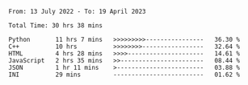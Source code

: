 <!--START_SECTION:waka-->

```text
From: 13 July 2022 - To: 19 April 2023

Total Time: 30 hrs 38 mins

Python       11 hrs 7 mins   >>>>>>>>>----------------   36.30 %
C++          10 hrs          >>>>>>>>-----------------   32.64 %
HTML         4 hrs 28 mins   >>>>---------------------   14.61 %
JavaScript   2 hrs 35 mins   >>-----------------------   08.44 %
JSON         1 hr 11 mins    >------------------------   03.88 %
INI          29 mins         -------------------------   01.62 %
```

<!--END_SECTION:waka-->

<!---
yvanlok/yvanlok is a ✨ special ✨ repository because its `README.md` (this file) appears on your GitHub profile.
You can click the Preview link to take a look at your changes.
--->
